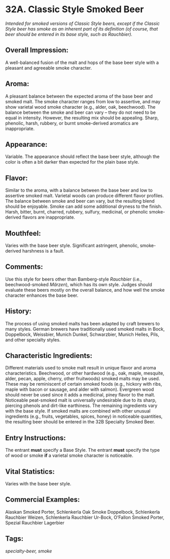 # 32A. Classic Style Smoked Beer

_Intended for smoked versions of Classic Style beers, except if the Classic Style beer has smoke as an inherent part of its definition (of course, that beer should be entered in its base style, such as Rauchbier)._

## Overall Impression: 

A well-balanced fusion of the malt and hops of the base beer style with a pleasant and agreeable smoke character.

## Aroma: 

A pleasant balance between the expected aroma of the base beer and smoked malt. The smoke character ranges from low to assertive, and may show varietal wood smoke character (e.g., alder, oak, beechwood). The balance between the smoke and beer can vary – they do not need to be equal in intensity. However, the resulting mix should be appealing. Sharp, phenolic, harsh, rubbery, or burnt smoke-derived aromatics are inappropriate.

## Appearance: 

Variable. The appearance should reflect the base beer style, although the color is often a bit darker than expected for the plain base style.

## Flavor: 

Similar to the aroma, with a balance between the base beer and low to assertive smoked malt. Varietal woods can produce different flavor profiles. The balance between smoke and beer can vary, but the resulting blend should be enjoyable. Smoke can add some additional dryness to the finish. Harsh, bitter, burnt, charred, rubbery, sulfury, medicinal, or phenolic smoke-derived flavors are inappropriate. 

## Mouthfeel: 

Varies with the base beer style. Significant astringent, phenolic, smoke-derived harshness is a fault.

## Comments: 

Use this style for beers other than Bamberg-style _Rauchbier_ (i.e., beechwood-smoked _Märzen_), which has its own style. Judges should evaluate these beers mostly on the overall balance, and how well the smoke character enhances the base beer.

## History: 

The process of using smoked malts has been adapted by craft brewers to many styles. German brewers have traditionally used smoked malts in Bock, Doppelbock, Weissbier, Munich Dunkel, Schwarzbier, Munich Helles, Pils, and other specialty styles.

## Characteristic Ingredients: 

Different materials used to smoke malt result in unique flavor and aroma characteristics. Beechwood, or other hardwood (e.g., oak, maple, mesquite, alder, pecan, apple, cherry, other fruitwoods) smoked malts may be used. These may be reminiscent of certain smoked foods (e.g., hickory with ribs, maple with bacon or sausage, and alder with salmon). Evergreen wood should never be used since it adds a medicinal, piney flavor to the malt. Noticeable peat-smoked malt is universally undesirable due to its sharp, piercing phenols and dirt-like earthiness. The remaining ingredients vary with the base style. If smoked malts are combined with other unusual ingredients (e.g., fruits, vegetables, spices, honey) in noticeable quantities, the resulting beer should be entered in the 32B Specialty Smoked Beer.

## Entry Instructions: 

The entrant **must** specify a Base Style. The entrant **must** specify the type of wood or smoke **if** a varietal smoke character is noticeable.

## Vital Statistics: 

Varies with the base beer style.

## Commercial Examples: 

Alaskan Smoked Porter, Schlenkerla Oak Smoke Doppelbock, Schlenkerla Rauchbier Weizen, Schlenkerla Rauchbier Ur-Bock, O’Fallon Smoked Porter, Spezial Rauchbier Lagerbier

## Tags: 

_specialty-beer, smoke_
